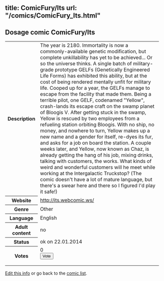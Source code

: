 title: ComicFury/Its
url: "/comics/ComicFury_Its.html"
---
Dosage comic ComicFury/Its
-----------------------------------------

<p id="msg"></p>
<script type="text/javascript">
if (window.location.search === '?edit_info_mail=sent_ok') {
  var elem = document.getElementById("msg");
  elem.innerHTML = 'Edited information sucessfully sent for review, which is usually done daily. Thanks!';
  elem.className = 'ok';
}
</script>
<table class="comicinfo">
<tr>
<th>Description</th><td>The year is 2180. Immortality is now a commonly-available genetic modification, but complete unkillability has yet to be achieved... Or so the universe thinks. A single batch of military-grade prototype GELFs (Genetically Engineered Life Forms) has exhibited this ability, but at the cost of being rendered mentally unfit for military life. Cooped up for a year, the GELFs manage to escape from the facility that made them. Being a terrible pilot, one GELF, codenamed &quot;Yellow&quot;, crash-lands its escape craft on the swamp planet of Bloogis V. After getting stuck in the swamp, Yellow is rescued by two employees from a refueling station orbiting Bloogis. With no ship, no money, and nowhere to turn, Yellow makes up a new name and a gender for itself, re-dyes its fur, and asks for a job on board the station. A couple weeks later, and Yellow, now known as Chaz, is already getting the hang of his job, mixing drinks, talking with customers, the works. What kinds of weird and wonderful customers will he meet while working at the Intergalactic Truckstop? (The comic doesn't have a lot of mature language, but there's a swear here and there so I figured I'd play it safe!)</td>
</tr>
<tr>
<th>Website</th><td><a href="http://its.webcomic.ws/">http://its.webcomic.ws/</a></td>
</tr>
<tr>
<th>Genre</th><td>Other</td>
</tr>
<tr>
<th>Language</th><td>English</td>
</tr>
<tr>
<th>Adult content</th><td>no</td>
</tr>
<tr>
<th>Status</th><td>ok on 22.01.2014</td>
</tr>
<tr>
<th>Votes</th><td>0
<form action="http://gaecounter.appspot.com/count/" method="POST">
<input name="name" type="hidden" value="ComicFury_Its"/>
<input name="uid" type="hidden" id="voteuid" value=""/>
<input type="submit" value="Vote"/>
</form>
</td>
</tr>
</table>
<script type="text/javascript">
var ua = navigator.userAgent;
document.getElementById("voteuid").value = ua.replace(/[^a-zA-Z0-9\._:]/g , "_");;
</script>

[Edit this info](ComicFury_Its_edit.html) or go back to the [comic list](../comic-index.html).
